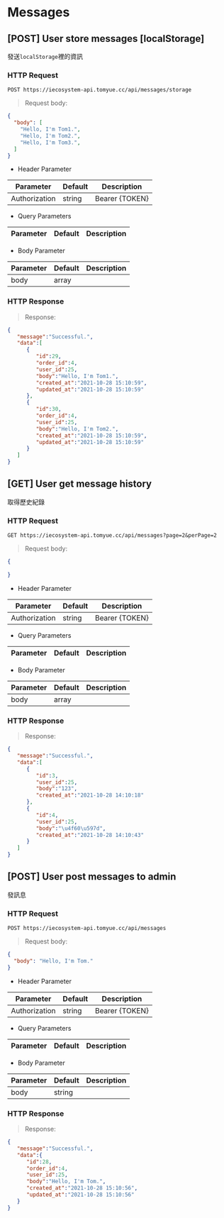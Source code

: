 # Messages

## [POST] User store messages [localStorage]

發送`localStorage`裡的資訊

### HTTP Request

`POST https://iecosystem-api.tomyue.cc/api/messages/storage`

> Request body:

```json
{
  "body": [
    "Hello, I'm Tom1.",
    "Hello, I'm Tom2.",
    "Hello, I'm Tom3.",
  ]
}
```

 - Header Parameter

Parameter | Default | Description
--------- | ------- | -----------
Authorization | string | Bearer {TOKEN}

 - Query Parameters

Parameter | Default | Description
--------- | ------- | -----------

 - Body Parameter

Parameter | Default | Description
--------- | ------- | -----------
body     | array   |


### HTTP Response

> Response:

```json
{
   "message":"Successful.",
   "data":[
      {
         "id":29,
         "order_id":4,
         "user_id":25,
         "body":"Hello, I'm Tom1.",
         "created_at":"2021-10-28 15:10:59",
         "updated_at":"2021-10-28 15:10:59"
      },
      {
         "id":30,
         "order_id":4,
         "user_id":25,
         "body":"Hello, I'm Tom2.",
         "created_at":"2021-10-28 15:10:59",
         "updated_at":"2021-10-28 15:10:59"
      }
   ]
}
```

<!-- -- User store messages [localStorage] end-- -->

## [GET] User get message history

取得歷史紀錄

### HTTP Request

`GET https://iecosystem-api.tomyue.cc/api/messages?page=2&perPage=2`

> Request body:

```json
{
  
}
```

 - Header Parameter

Parameter | Default | Description
--------- | ------- | -----------
Authorization | string | Bearer {TOKEN}

 - Query Parameters

Parameter | Default | Description
--------- | ------- | -----------

 - Body Parameter

Parameter | Default | Description
--------- | ------- | -----------
body     | array   |


### HTTP Response

> Response:

```json
{
   "message":"Successful.",
   "data":[
      {
         "id":3,
         "user_id":25,
         "body":"123",
         "created_at":"2021-10-28 14:10:18"
      },
      {
         "id":4,
         "user_id":25,
         "body":"\u4f60\u597d",
         "created_at":"2021-10-28 14:10:43"
      }
   ]
}
```

<!-- -- User get message history end-- -->

## [POST] User post messages to admin

發訊息

### HTTP Request

`POST https://iecosystem-api.tomyue.cc/api/messages`

> Request body:

```json
{
  "body": "Hello, I'm Tom."
}
```

 - Header Parameter

Parameter | Default | Description
--------- | ------- | -----------
Authorization | string | Bearer {TOKEN}

 - Query Parameters

Parameter | Default | Description
--------- | ------- | -----------

 - Body Parameter

Parameter | Default | Description
--------- | ------- | -----------
body     | string   |


### HTTP Response

> Response:

```json
{
   "message":"Successful.",
   "data":{
      "id":28,
      "order_id":4,
      "user_id":25,
      "body":"Hello, I'm Tom.",
      "created_at":"2021-10-28 15:10:56",
      "updated_at":"2021-10-28 15:10:56"
   }
}
```

<!-- -- User post messages to admin end-- -->